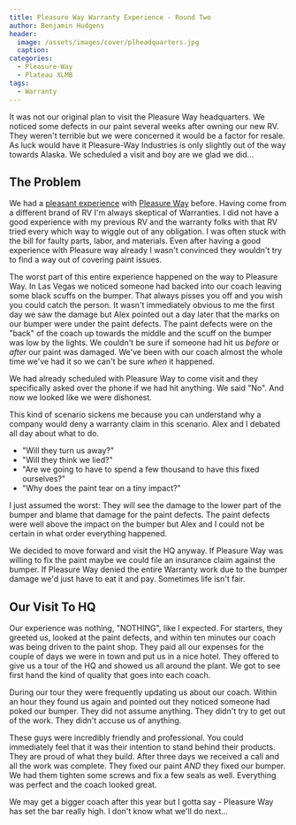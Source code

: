 ```yaml
---
title: Pleasure Way Warranty Experience - Round Two
author: Benjamin Hudgens
header:
  image: /assets/images/cover/plheadquarters.jpg
  caption:
categories:
  - Pleasure-Way
  - Plateau XLMB
tags:
  - Warranty
---
```


It was not our original plan to visit the Pleasure Way headquarters.  We noticed some defects in our paint several weeks after owning our new RV.  They weren't terrible but we were concerned it would be a factor for resale.  As luck would have it Pleasure-Way Industries is only slightly out of the way towards Alaska.  We scheduled a visit and boy are we glad we did...

## The Problem

We had a [pleasant experience](asdf.com) with [Pleasure Way](http://pleasureway.com/) before.  Having come from a different brand of RV I'm always skeptical of Warranties.  I did not have a good experience with my previous RV and the warranty folks with that RV tried every which way to wiggle out of any obligation.  I was often stuck with the bill for faulty parts, labor, and materials.  Even after having a good experience with Pleasure way already I wasn't convinced they wouldn't try to find a way out of covering paint issues.

The worst part of this entire experience happened on the way to Pleasure Way.  In Las Vegas we noticed someone had backed into our coach leaving some black scuffs on the bumper.  That always pisses you off and you wish you could catch the person.  It wasn't immediately obvious to me the first day we saw the damage but Alex pointed out a day later that the marks on our bumper were under the paint defects.  The paint defects were on the "back" of the coach up towards the middle and the scuff on the bumper was low by the lights.  We couldn't be sure if someone had hit us _before_ or _after_ our paint was damaged.  We've been with our coach almost the whole time we've had it so we can't be sure *when* it happened.  

We had already scheduled with Pleasure Way to come visit and they specifically asked over the phone if we had hit anything.  We said "No".  And now we looked like we were dishonest.  

This kind of scenario sickens me because you can understand why a company would deny a warranty claim in this scenario.  Alex and I debated all day about what to do.  

- "Will they turn us away?"  
- "Will they think we lied?"  
- "Are we going to have to spend a few thousand to have this fixed ourselves?"  
- "Why does the paint tear on a tiny impact?"  

I just assumed the worst:  They will see the damage to the lower part of the bumper and blame that damage for the paint defects.  The paint defects were well above the impact on the bumper but Alex and I could not be certain in what order everything happened.  

We decided to move forward and visit the HQ anyway.  If Pleasure Way was willing to fix the paint maybe we could file an insurance claim against the bumper.  If Pleasure Way denied the entire Warranty work due to the bumper damage we'd just have to eat it and pay.  Sometimes life isn't fair.

## Our Visit To HQ

Our experience was nothing, "NOTHING", like I expected.  For starters, they greeted us, looked at the paint defects, and within ten minutes our coach was being driven to the paint shop.  They paid all our expenses for the couple of days we were in town and put us in a nice hotel.  They offered to give us a tour of the HQ and showed us all around the plant.  We got to see first hand the kind of quality that goes into each coach.  

During our tour they were frequently updating us about our coach.  Within an hour they found us again and pointed out they noticed someone had poked our bumper.  They did not assume anything.  They didn't try to get out of the work.  They didn't accuse us of anything.  

These guys were incredibly friendly and professional.  You could immediately feel that it was their intention to stand behind their products.  They are proud of what they build.  After three days we received a call and all the work was complete.  They fixed our paint *AND* they fixed our bumper.  We had them tighten some screws and fix a few seals as well.  Everything was perfect and the coach looked great.  

We may get a bigger coach after this year but I gotta say - Pleasure Way has set the bar really high.  I don't know what we'll do next...
